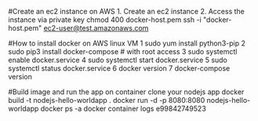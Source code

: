 #Create an ec2 instance on AWS
	1. Create an ec2 instance
	2. Access the instance via private key
	   chmod 400 docker-host.pem
	   ssh -i "docker-host.pem" ec2-user@test.amazonaws.com

#How to install docker on AWS linux VM
    1  sudo yum install python3-pip
    2  sudo pip3 install docker-compose # with root access
    3  sudo systemctl enable docker.service
    4  sudo systemctl start docker.service
    5  sudo systemctl status docker.service
    6  docker version
    7  docker-compose version
	
#Build image and run the app on container
clone your nodejs app
docker build -t nodejs-hello-worldapp .
docker run -d -p 8080:8080 nodejs-hello-worldapp
docker ps -a
docker container logs e99842749523
